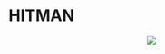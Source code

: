 # HITMAN

<p align="center">
  <img src="https://github.com/williampsmith/Hitman/blob/master/Assets/hitman.png">
  <br/>
</p>
